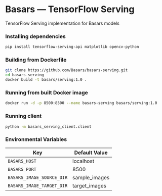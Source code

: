 # Basars — TensorFlow Serving

TensorFlow Serving implementation for Basars models

### Installing dependencies
```bash
pip install tensorflow-serving-api matplotlib opencv-python
```

### Building from Dockerfile
```bash
git clone https://github.com/Basars/basars-serving.git
cd basars-serving
docker build -t basars/serving:1.0 .
```

### Running from built Docker image
```bash
docker run -d -p 8500:8500 --name basars-serving basars/serving:1.0
```

### Running client
```bash
python -m basars_serving_client.client
```

### Environmental Variables
| Key                       | Default Value |
|---------------------------|---------------|
| `BASARS_HOST`             | localhost     |
| `BASARS_PORT`             | 8500          |
| `BASARS_IMAGE_SOURCE_DIR` | sample_images |
| `BASARS_IMAGE_TARGET_DIR` | target_images |

